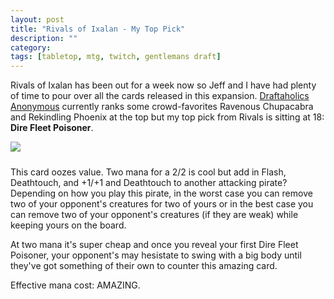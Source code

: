 ```yaml
---
layout: post
title: "Rivals of Ixalan - My Top Pick"
description: ""
category: 
tags: [tabletop, mtg, twitch, gentlemans draft]
---
```


Rivals of Ixalan has been out for a week now so Jeff and I have had plenty of time to pour over all the cards released in this expansion. [Draftaholics Anonymous][1] currently ranks some crowd-favorites Ravenous Chupacabra and Rekindling Phoenix at the top but my top pick from Rivals is sitting at 18: **Dire Fleet Poisoner**.

<div>
	<img class="rounded-corners" style="border: 1px;" src="{{ site.images2018 }}/01-26/dfp.png"/>
	<p class="caption-text" style="line-height: 1.5em; margin-bottom: 24px;"><strong></strong></p>
</div>

This card oozes value. Two mana for a 2/2 is cool but add in Flash, Deathtouch, and +1/+1 and Deathtouch to another attacking pirate? Depending on how you play this pirate, in the worst case you can remove two of your opponent's creatures for two of yours or in the best case you can remove two of your opponent's creatures (if they are weak) while keeping yours on the board. 

At two mana it's super cheap and once you reveal your first Dire Fleet Poisoner, your opponent's may hesistate to swing with a big body until they've got something of their own to counter this amazing card.

Effective mana cost: AMAZING.

[1]: http://www.draftaholicsanonymous.com/p1p1-rivals-of-ixalan/
